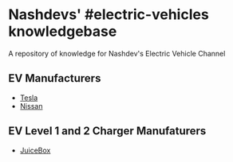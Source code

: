 # Nashdevs' #electric-vehicles knowledgebase
A repository of knowledge for Nashdev's Electric Vehicle Channel 

## EV Manufacturers 
- [Tesla](http://www.tesla.com)
- [Nissan](http://www.nissanusa.com)

## EV Level 1 and 2 Charger Manufaturers 
- [JuiceBox](https://evcharging.enelx.com/)

